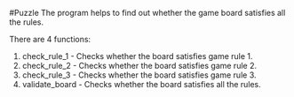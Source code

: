 #Puzzle
The program helps to find out whether the game board satisfies all the rules.

There are 4 functions:
1. check_rule_1 - Checks whether the board satisfies game rule 1.
2. check_rule_2 - Checks whether the board satisfies game rule 2.
3. check_rule_3 - Checks whether the board satisfies game rule 3.
4. validate_board - Checks whether the board satisfies all the rules.
